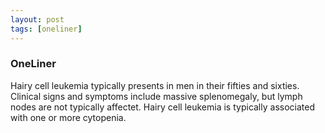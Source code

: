 ```yaml
---
layout: post
tags: [oneliner]
---
```



### OneLiner

Hairy cell leukemia typically presents in men in their fifties and sixties. Clinical signs and symptoms include massive splenomegaly, but lymph nodes are not typically affectet.  Hairy cell leukemia is typically associated with one or more cytopenia.
